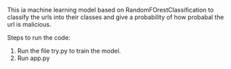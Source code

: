 This ia machine learning model based on RandomFOrestClassification to classify the urls into their classes and give a probability of how probabal the url is malicious.

Steps to run the code:
1. Run the file try.py to train the model.
2. Run app.py
